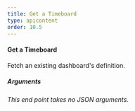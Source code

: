 ```yaml
---
title: Get a Timeboard
type: apicontent
order: 10.5
---
```


#### Get a Timeboard
Fetch an existing dashboard's definition.

##### Arguments
*This end point takes no JSON arguments.*
